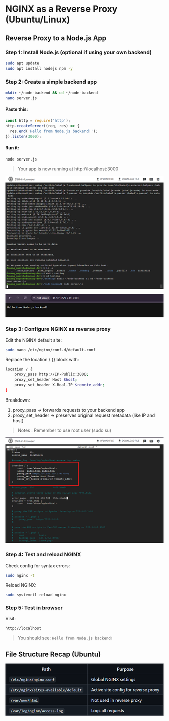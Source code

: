 # NGINX as a Reverse Proxy (Ubuntu/Linux)

## Reverse Proxy to a Node.js App

### Step 1: Install Node.js (optional if using your own backend)

```bash
sudo apt update
sudo apt install nodejs npm -y
```

### Step 2: Create a simple backend app

```bash
mkdir ~/node-backend && cd ~/node-backend
nano server.js
```

#### Paste this:

```js
const http = require('http');
http.createServer((req, res) => {
  res.end('Hello from Node.js backend!');
}).listen(3000);
```

#### Run it:

```bash
node server.js
```
> Your app is now running at http://localhost:3000

![alt text](images/image-reverse/image.png)

![alt text](images/image-reverse/image-1.png)

### Step 3: Configure NGINX as reverse proxy

Edit the NGINX default site:

```bash
sudo nano /etc/nginx/conf.d/default.conf
```

Replace the location / {} block with:

```bash
location / {
    proxy_pass http://IP-Public:3000;
    proxy_set_header Host $host;
    proxy_set_header X-Real-IP $remote_addr;
}
```

Breakdown:
1. proxy_pass → forwards requests to your backend app
2. proxy_set_header → preserves original request metadata (like IP and host)

> Notes : Remember to use root user (sudo su)

![alt text](images/image-reverse/image-3.png)

### Step 4: Test and reload NGINX

Check config for syntax errors:

```bash
sudo nginx -t
```

Reload NGINX:

```bash
sudo systemctl reload nginx
```

### Step 5: Test in browser

Visit:

```bash
http://localhost
```
> You should see: `Hello from Node.js backend!`

## File Structure Recap (Ubuntu)

![alt text](images/image5.png)
